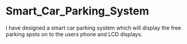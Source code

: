 # Smart_Car_Parking_System
I have designed a smart car parking system which will display the free parking spots on to the users phone and LCD displays.
